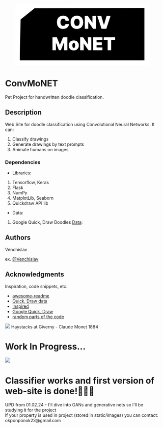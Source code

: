 <p align="center">
  <img src='Media/Logo.png' alt='Logo'>
</p>

# ConvMoNET

Pet Project for handwritten doodle classification.<br>

## Description

Web Site for doodle classification using Convolutional Neural Networks.
It can:
1. Classify drawings
2. Generate drawings by text prompts
3. Animate humans on images


### Dependencies

* Libraries:
1. Tensorflow, Keras
2. Flask
3. NumPy
4. MatplotLib, Seaborn
5. Quickdraw API lib
* Data:
1. Google Quick, Draw Doodles <a href='https://github.com/googlecreativelab/quickdraw-dataset'>Data</a>: 


## Authors

Venchislav

ex. [@Venchislav](https://twitter.com/venchisla75545)

## Acknowledgments

Inspiration, code snippets, etc.
* [awesome-readme](https://github.com/matiassingers/awesome-readme)
* [Quick, Draw data](https://github.com/googlecreativelab/quickdraw-dataset)
* [Inspired](https://www.youtube.com/watch?v=hfMk-kjRv4c)
* [Google Quick, Draw](https://quickdraw.withgoogle.com/)
* [random parts of the code](https://stackoverflow.com/)

<img src='https://uploads4.wikiart.org/images/claude-monet/haystacks-at-giverny.jpg!Large.jpg' width=40%>
Haystacks at Giverny - Claude Monet 1884<br>

# Work In Progress...
<img src='https://media.tenor.com/ipuTozw3PXsAAAAj/pixel-cat.gif'><br>
<h1>Classifier works and first version of web-site is done!🎉🥳🎊</h1>
UPD from 01.02.24 - I'll dive into GANs and generative nets so I'll be studying it for the project<br>
If your property is used in project (stored in static/images) you can contact: okponponok23@gmail.com
